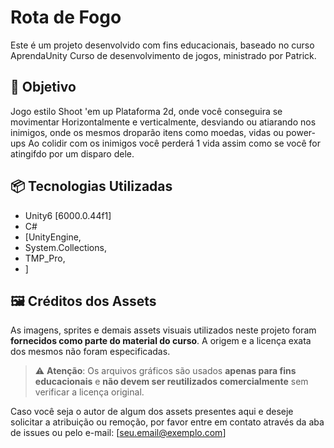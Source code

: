 # Rota de Fogo

Este é um projeto desenvolvido com fins educacionais, baseado no curso AprendaUnity Curso de desenvolvimento de jogos, ministrado por Patrick.

## 🚀 Objetivo
Jogo estilo Shoot 'em up Plataforma 2d, onde você conseguira se movimentar Horizontalmente e verticalmente, 
desviando ou atiarando nos inimigos, onde os mesmos droparão itens como moedas, vidas ou power-ups
Ao colidir com os inimigos você perderá 1 vida assim como se você for atingifdo por um disparo dele.

## 📦 Tecnologias Utilizadas

- Unity6 [6000.0.44f1]
- C#
- [UnityEngine,
- System.Collections,
- TMP_Pro,
- ]

## 🖼️ Créditos dos Assets

As imagens, sprites e demais assets visuais utilizados neste projeto foram **fornecidos como parte do material do curso**. A origem e a licença exata dos mesmos não foram especificadas.

> ⚠️ **Atenção**: Os arquivos gráficos são usados **apenas para fins educacionais** e **não devem ser reutilizados comercialmente** sem verificar a licença original.

Caso você seja o autor de algum dos assets presentes aqui e deseje solicitar a atribuição ou remoção, por favor entre em contato através da aba de issues ou pelo e-mail: [seu.email@exemplo.com]
